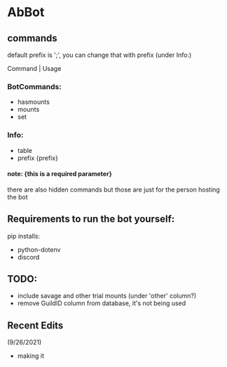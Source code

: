 # AbBot


## commands
default prefix is ';', you can change that with prefix (under Info:)

Command    |   Usage

### BotCommands:
- hasmounts
- mounts
- set

### Info:
- table 
- prefix {prefix}

#### note: {this is a required parameter}

there are also hidden commands but those are just for the person hosting the bot

## Requirements to run the bot yourself:
  pip installs:  
  - python-dotenv
  - discord

## TODO:
- include savage and other trial mounts (under 'other' column?)
- remove GuildID column from database, it's not being used

## Recent Edits
(9/26/2021)
- making it